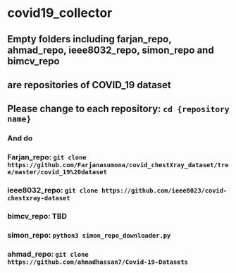 # covid19_collector

## Empty folders including farjan_repo, ahmad_repo, ieee8032_repo, simon_repo and bimcv_repo
## are repositories of COVID_19 dataset
## Please change to each repository: `cd {repository name}`
### And do
### Farjan_repo: `git clone https://github.com/Farjanasumona/covid_chestXray_dataset/tree/master/covid_19%20dataset`
### ieee8032_repo: `git clone https://github.com/ieee8023/covid-chestxray-dataset`

### bimcv_repo: TBD

### simon_repo: `python3 simon_repo_downloader.py`

### ahmad_repo: `git clone https://github.com/ahmadhassan7/Covid-19-Datasets`
